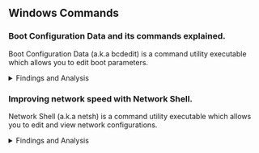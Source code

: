## Windows Commands

### Boot Configuration Data and its commands explained.
Boot Configuration Data (a.k.a bcdedit) is a command utility executable which allows you to edit boot parameters.

<details><summary>Findings and Analysis</summary>

In this section I will only explain the settings of the `bcdedit /set` argument because they are the most important and can lead to a lower latency and higher performance, the values that I provide are the ones that you want to use if you are entirely focused on performances.

You can also take a look at the [Microsoft's bcdedit page](https://docs.microsoft.com/en-us/windows-hardware/drivers/devtest/bcd-boot-options-reference).
<hr>

#### Boot settings
**bootlog**: `no` ; this parameter adds system initialization log in the %WINDIR% directory with a file named `Ntbtlog.txt`.

**bootmenupolicy**: `Standard` (default value) ; related to advanced options menu. [AVAILABLE SINCE / FROM WINDOWS 8]

**bootstatuspolicy**: `IgnoreAllFailures` ; this setting is only useful if you face some errors in your OS.

**quietboot**: `on` ; controls the display of the GUI boot.

**sos**: `off` ; controls the display of the names of the drivers as they are loaded during the boot process.

**lastknowngood**: `off` ; this setting lets your Windows to boot to the last known good configuration if it fails to boot but this can add bloated registry keys.

#### Display Settings
**bootuxdisabled**: `on` ; related to GUI boot.

**graphicsmodedisabled**: `on` ; related to GUI boot.

**novga**: `on` ; disables the use of VGA.

**vga**: `off` ; disables the use of VGA driver.

#### Verification Settings
**disableelamdrivers**: `yes` ; a security feature which analyzes drivers initialized at system startup for malicious code. **[AVAILABLE SINCE WINDOWS 8]**

**nx**: `AlwaysOff` ; a security feature containing a set of hardware and software technologies designed to prevent harmful code from running in protected memory locations.

#### Additional Settings
**disabledynamictick**: `yes` ; related to [HPET](https://en.wikipedia.org/wiki/High_Precision_Event_Timer). **[AVAILABLE SINCE WINDOWS 8]**

**tpmbootentropy**: `ForceDisable` ; a security feature which is designed to protect hardware through integrated cryptographic keys.

**tscsyncpolicy**: `Enhanced` ; I get better latency with it set as Enhanced. You might want to test Legacy. **[AVAILABLE SINCE WINDOWS 8]**

**useplatformclock**: `no` ; you may want to delete the value instead of setting it to no because it forces the clock to not be in use, related to [HPET](https://en.wikipedia.org/wiki/High_Precision_Event_Timer). 

**useplatformtick**: `no` ; this value can cause stutters if set to yes. **[AVAILABLE SINCE WINDOWS 8]**

**x2apicpolicy**: `enable` ; this is better than legacy apic and can lead to better performances.
</details>

### Improving network speed with Network Shell.
Network Shell (a.k.a netsh) is a command utility executable which allows you to edit and view network configurations.

<details><summary>Findings and Analysis</summary>
In this section I will show you basics netsh configurations which can potentially improves your network speed, to use the commands you have to open a command prompt and paste them one by one.

If you want to learn more you can visit the [official page by Microsoft](https://docs.microsoft.com/en-us/windows-server/networking/technologies/netsh/netsh).
<hr>

#### My configuration for Windows 7 (benchmarked).
**autotuninglevel**: `disabled` ; a feature that can improves your network speed, for me it does not, disabling it may reduce your network speed.

**chimney**: `disabled` ; used to offload processing of the entire TCP/IP.

**netdma**: `disabled` ; used to reduce processor usage.

**congestionprovider**: `ctcp` ; a TCP alternative which is more aggresive.

**[Speed test](https://www.speedtest.net)**

A website measuring your network speed.

- Before applying my settings:
![](https://github.com/littleunixcorn/Unicorns/blob/main/assets/images/speedtest/before.png?raw=true)
- After applying my settings:
![](https://github.com/littleunixcorn/Unicorns/blob/main/assets/images/speedtest/after.png?raw=true)

#### My configuration for Windows 10 (not benchmarked).
**autotuninglevel**: `disabled` ; a feature that can improves your network speed, for me it does not, disabling it may reduce your network speed.

**congestionprovider**: `ctcp` ; a TCP alternative which is more aggresive.
</details>
